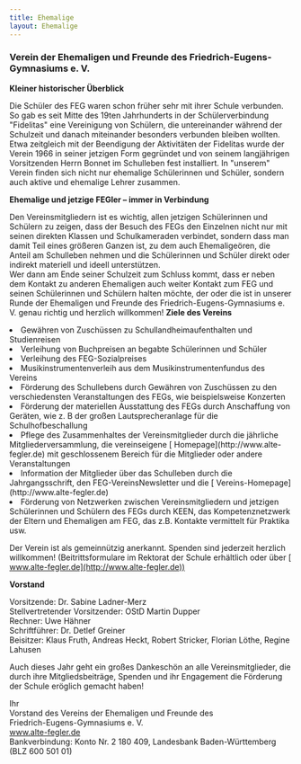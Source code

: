 ```yaml
---
title: Ehemalige
layout: Ehemalige
---
```


### Verein der Ehemaligen und Freunde des Friedrich-Eugens-Gymnasiums e. V.

**Kleiner historischer Überblick**

Die Schüler des FEG waren schon früher sehr mit ihrer Schule verbunden. So gab es seit Mitte des 19ten Jahrhunderts in der Schülerverbindung "Fidelitas" eine Vereinigung von Schülern, die untereinander während der Schulzeit und danach miteinander besonders verbunden bleiben wollten.<br />
Etwa zeitgleich mit der Beendigung der Aktivitäten der Fidelitas wurde der Verein 1966 in seiner jetzigen Form gegründet und von seinem langjährigen Vorsitzenden Herrn Bonnet im Schulleben fest installiert. In "unserem" Verein finden sich nicht nur ehemalige Schülerinnen und Schüler, sondern auch aktive und ehemalige Lehrer zusammen.

**Ehemalige und jetzige FEGler – immer in Verbindung**

Den Vereinsmitgliedern ist es wichtig, allen jetzigen Schülerinnen und Schülern zu zeigen, dass der Besuch des FEGs den Einzelnen nicht nur mit seinen direkten Klassen und Schulkameraden verbindet, sondern dass man damit Teil eines größeren Ganzen ist, zu dem auch Ehemaligeören, die Anteil am Schulleben nehmen und die Schülerinnen und Schüler direkt oder indirekt materiell und ideell unterstützen.<br />
Wer dann am Ende seiner Schulzeit zum Schluss kommt, dass er neben dem Kontakt zu anderen Ehemaligen auch weiter Kontakt zum FEG und seinen Schülerinnen und Schülern halten möchte, der oder die ist in unserer Runde der Ehemaligen und Freunde des Friedrich-Eugens-Gymnasiums e. V. genau richtig und herzlich willkommen!
**Ziele des Vereins**
<li>
  Gewähren von Zuschüssen zu Schullandheimaufenthalten und Studienreisen
</li>
<li>
  Verleihung von Buchpreisen an begabte Schülerinnen und Schüler
</li>
<li>
  Verleihung des FEG-Sozialpreises
</li>
<li>
  Musikinstrumentenverleih aus dem Musikinstrumentenfundus des Vereins
</li>
<li>
  Förderung des Schullebens durch Gewähren von Zuschüssen zu den verschiedensten Veranstaltungen des FEGs, wie beispielsweise Konzerten
</li>
<li>
  Förderung der materiellen Ausstattung des FEGs durch Anschaffung von Geräten, wie z. B der großen Lautsprecheranlage für die Schulhofbeschallung
</li>
<li>
  Pflege des Zusammenhaltes der Vereinsmitglieder durch die jährliche Mitgliederversammlung, die vereinseigene [<i class="fa fa-external-link"></i> Homepage](http://www.alte-fegler.de)
mit geschlossenem Bereich für die Mitglieder oder andere Veranstaltungen
</li>
<li>
  Information der Mitglieder über das Schulleben durch die Jahrgangsschrift, den FEG-VereinsNewsletter und die [<i class="fa fa-external-link"></i> Vereins-Homepage](http://www.alte-fegler.de)
</li>
<li>
  Förderung von Netzwerken zwischen Vereinsmitgliedern und jetzigen Schülerinnen und Schülern des FEGs durch KEEN, das Kompetenznetzwerk der Eltern und Ehemaligen am FEG, das z.B. Kontakte vermittelt für Praktika usw.
</li>

Der Verein ist als gemeinnützig anerkannt. Spenden sind jederzeit herzlich willkommen! (Beitrittsformulare im Rektorat der Schule erhältlich oder über [<i class="fa fa-external-link"></i> www.alte-fegler.de](http://www.alte-fegler.de))

**Vorstand**

Vorsitzende: Dr. Sabine Ladner-Merz <br />
Stellvertretender Vorsitzender: OStD Martin Dupper <br />
Rechner: Uwe Hähner <br />
Schriftführer: Dr. Detlef Greiner <br />
Beisitzer: Klaus Fruth, Andreas Heckt, Robert Stricker, Florian Löthe, Regine Lahusen

Auch dieses Jahr geht ein großes Dankeschön an alle Vereinsmitglieder, die durch ihre Mitgliedsbeiträge, Spenden und ihr Engagement die Förderung der Schule eröglich gemacht haben!

Ihr <br />
Vorstand des Vereins der Ehemaligen und Freunde des <br />
Friedrich-Eugens-Gymnasiums e. V. <br />
[<i class="fa fa-external-link"></i> www.alte-fegler.de</a>](http://www.alte-fegler.de)<br/>
Bankverbindung: Konto Nr. 2 180 409, Landesbank Baden-Württemberg (BLZ 600 501 01)
